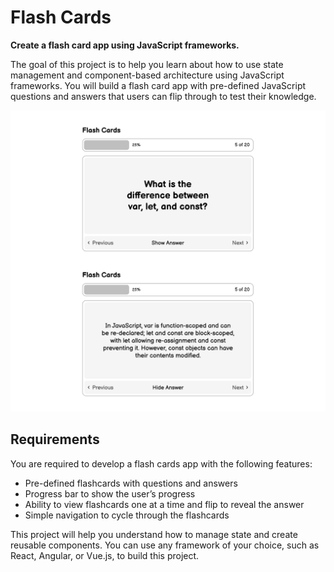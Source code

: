 # Flash Cards
**Create a flash card app using JavaScript frameworks.**

The goal of this project is to help you learn about how to use state management and component-based architecture using JavaScript frameworks. You will build a flash card app with pre-defined JavaScript questions and answers that users can flip through to test their knowledge.

![Flash card example](img/flash-cards-example.webp)

## Requirements

You are required to develop a flash cards app with the following features:

+ Pre-defined flashcards with questions and answers
+ Progress bar to show the user’s progress
+ Ability to view flashcards one at a time and flip to reveal the answer
+ Simple navigation to cycle through the flashcards

This project will help you understand how to manage state and create reusable components. You can use any framework of your choice, such as React, Angular, or Vue.js, to build this project.